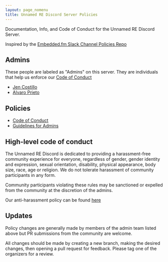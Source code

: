 ```yaml
---
layout: page_nomenu
title: Unnamed RE Discord Server Policies
---
```


Documentation, Info, and Code of Conduct for the Unnamed RE Discord Server.

Inspired by the [Embedded.fm Slack Channel Policies Repo](https://github.com/eleciawhite/reusable/blob/master/slackPolicies/README.md)

## Admins

These people are labeled as "Admins" on this server. They are individuals that help us enforce our [Code of Conduct][conduct]

* [Jen Costillo](https://twitter.com/rebelbotjen)
* [Alvaro Prieto](https://twitter.com/alvaroprieto)

## Policies

* [Code of Conduct][conduct]
* [Guidelines for Admins][conduct-organizers]

## High-level code of conduct

The Unnamed RE Discord is dedicated to providing a harassment-free community experience for everyone, regardless of gender, gender identity and expression, sexual orientation, disability, physical appearance, body size, race, age or religion.  We do not tolerate harassment of community participants in any form.

Community participants violating these rules may be sanctioned or expelled from the community at the discretion of the admins.

Our anti-harassment policy can be found [here][conduct]

## Updates

Policy changes are generally made by members of the admin team listed above but PR submissions from the community are welcome.

All changes should be made by creating a new branch, making the desired changes, then opening a pull request for feedback. Please tag one of the organizers for a review.

[conduct]: code-of-conduct.md
[conduct-organizers]: conduct-organizers.md

